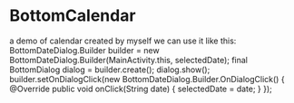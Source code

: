 # BottomCalendar
a demo of calendar created by myself
we can use it like this:
    BottomDateDialog.Builder builder = new BottomDateDialog.Builder(MainActivity.this, selectedDate);
                final BottomDialog dialog = builder.create();
                dialog.show();
                builder.setOnDialogClick(new BottomDateDialog.Builder.OnDialogClick() {
                    @Override
                    public void onClick(String date) {
                        selectedDate = date;
                    }
                });
